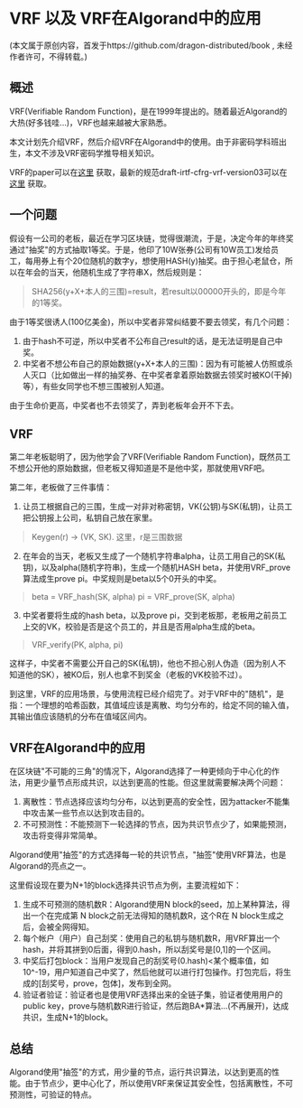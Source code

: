 # VRF 以及 VRF在Algorand中的应用 

(本文属于原创内容，首发于https://github.com/dragon-distributed/book , 未经作者许可，不得转载。)  

## 概述

VRF(Verifiable Random Function)，是在1999年提出的。随着最近Algorand的大热(好多钱哇...)，VRF也越来越被大家熟悉。

本文计划先介绍VRF，然后介绍VRF在Algorand中的使用。由于非密码学科班出生，本文不涉及VRF密码学推导相关知识。

VRF的paper可以在[这里](https://people.csail.mit.edu/silvio/Selected%20Scientific%20Papers/Pseudo%20Randomness/Verifiable_Random_Functions.pdf) 获取，最新的规范draft-irtf-cfrg-vrf-version03可以在[这里](https://tools.ietf.org/html/draft-goldbe-vrf-01.html) 获取。

## 一个问题

假设有一公司的老板，最近在学习区块链，觉得很潮流，于是，决定今年的年终奖通过"抽奖"的方式抽取1等奖。于是，他印了10W张券(公司有10W员工)发给员工，每用券上有个20位随机的数字y，想使用HASH(y)抽奖。由于担心老鼠仓，所以在年会的当天，他随机生成了字符串X，然后规则是：  
> SHA256(y+X+本人的三围)=result，若result以00000开头的，即是今年的1等奖。  

由于1等奖很诱人(100亿美金)，所以中奖者非常纠结要不要去领奖，有几个问题：
1) 由于hash不可逆，所以中奖者不公布自己result的话，是无法证明是自己中奖。
2) 中奖者不想公布自己的原始数据(y+X+本人的三围)：因为有可能被人仿照或杀人灭口（比如做出一样的抽奖券、在中奖者拿着原始数据去领奖时被KO(干掉)等），有些女同学也不想三围被别人知道。

由于生命价更高，中奖者也不去领奖了，弄到老板年会开不下去。  

## VRF

第二年老板聪明了，因为他学会了VRF(Verifiable Random Function)，既然员工不想公开他的原始数据，但老板又得知道是不是他中奖，那就使用VRF吧。

第二年，老板做了三件事情：

1) 让员工根据自己的三围，生成一对非对称密钥，VK(公钥)与SK(私钥)，让员工把公钥报上公司，私钥自己放在家里。
> Keygen(r) → (VK, SK). 这里，r是三围数据  

2) 在年会的当天，老板又生成了一个随机字符串alpha，让员工用自己的SK(私钥)，以及alpha(随机字符串)，生成一个随机HASH beta，并使用VRF_prove算法成生prove pi。中奖规则是beta以5个0开头的中奖。
> beta = VRF_hash(SK, alpha)
> pi = VRF_prove(SK, alpha)

3) 中奖者要将生成的hash beta，以及prove pi，交到老板那，老板用之前员工上交的VK，校验是否是这个员工的，并且是否用alpha生成的beta。
>  VRF_verify(PK, alpha, pi)

这样子，中奖者不需要公开自己的SK(私钥)，他也不担心别人伪造（因为别人不知道他的SK），被KO后，别人也拿不到奖金（老板的VK校验不过）。

到这里，VRF的应用场景，与使用流程已经介绍完了。对于VRF中的"随机"，是指：一个理想的哈希函数，其值域应该是离散、均匀分布的，给定不同的输入值，其输出值应该随机的分布在值域区间内。

## VRF在Algorand中的应用

在区块链"不可能的三角"的情况下，Algorand选择了一种更倾向于中心化的作法，用更少量节点形成共识，以达到更高的性能。但这里就需要解决两个问题：  
1) 离散性：节点选择应该均匀分布，以达到更高的安全性，因为attacker不能集中攻击某一些节点以达到攻击目的。
2) 不可预测性：不能预测下一轮选择的节点，因为共识节点少了，如果能预测，攻击将变得非常简单。

Algorand使用"抽签"的方式选择每一轮的共识节点，"抽签"使用VRF算法，也是Algorand的亮点之一。  

这里假设现在要为N+1的block选择共识节点为例，主要流程如下：
1) 生成不可预测的随机数R：Algorand使用N block的seed，加上某种算法，得出一个在完成第 N block之前无法得知的随机数R，这个R在 N block生成之后，会被全网得知。
2) 每个帐户（用户）自己刮奖：使用自己的私钥与随机数R，用VRF算出一个hash，并将其拼到0后面，得到0.hash，所以刮奖号是[0,1]的一个区间。
3) 中奖后打包block：当用户发现自己的刮奖号(0.hash)<某个概率值，如10^-19，用户知道自己中奖了，然后他就可以进行打包操作。打包完后，将生成的[刮奖号，prove，包体]，发布到全网。
4) 验证者验证：验证者也是使用VRF选择出来的全链子集，验证者使用用户的public key，prove与随机数R进行验证，然后跑BA*算法...(不再展开)，达成共识，生成N+1的block。

##  总结

Algorand使用"抽签"的方式，用少量的节点，运行共识算法，以达到更高的性能。由于节点少，更中心化了，所以使用VRF来保证其安全性，包括离散性，不可预测性，可验证的特点。